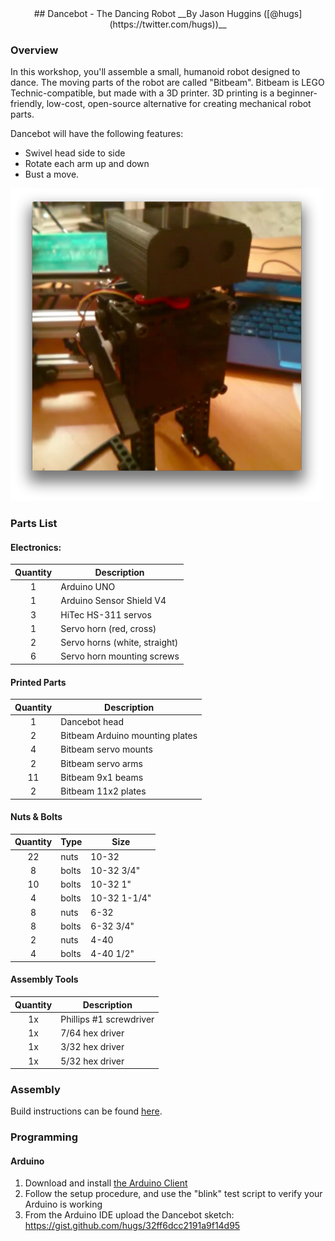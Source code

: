 <center>
## Dancebot - The Dancing Robot
__By Jason Huggins ([@hugs](https://twitter.com/hugs))__
</center>

### Overview

In this workshop, you'll assemble a small, humanoid robot designed to dance. The moving parts of the robot are called "Bitbeam". Bitbeam is LEGO Technic-compatible, but made with a 3D printer. 3D printing is a beginner-friendly, low-cost, open-source alternative for creating mechanical robot parts.

Dancebot will have the following features:

- Swivel head side to side
- Rotate each arm up and down
- Bust a move.

<img src="img/dancing-nodebot.png" width="500px"/>

### Parts List

#### Electronics:

Quantity | Description
:---: | ---
1 | Arduino UNO
1 | Arduino Sensor Shield V4
3 | HiTec HS-311 servos
1 | Servo horn (red, cross)
2 | Servo horns (white, straight)
6 | Servo horn mounting screws

#### Printed Parts

Quantity | Description
:---: | ---
1   |  Dancebot head
2   |  Bitbeam Arduino mounting plates
4   |  Bitbeam servo mounts
2   |  Bitbeam servo arms
11  |  Bitbeam 9x1 beams
2   |  Bitbeam 11x2 plates

#### Nuts & Bolts

Quantity | Type | Size
:---: | --- | ---
22  | nuts  | 10-32
8   | bolts | 10-32 3/4" 
10  | bolts | 10-32 1" 
4   | bolts | 10-32 1-1/4" 
8   | nuts  | 6-32
8   | bolts | 6-32 3/4" 
2   | nuts  | 4-40
4   | bolts | 4-40 1/2"

#### Assembly Tools

Quantity | Description
:---: | ---
1x  | Phillips #1 screwdriver
1x  | 7/64 hex driver
1x  | 3/32 hex driver
1x  | 5/32 hex driver

### Assembly

Build instructions can be found [here](https://github.com/hugs/dancebot/blob/master/instructions.pdf).

### Programming

#### Arduino

1. Download and install [the Arduino Client](http://arduino.cc/en/Guide/HomePage)
2. Follow the setup procedure, and use the "blink" test script to verify your Arduino is working
3. From the Arduino IDE upload the Dancebot sketch: https://gist.github.com/hugs/32ff6dcc2191a9f14d95

